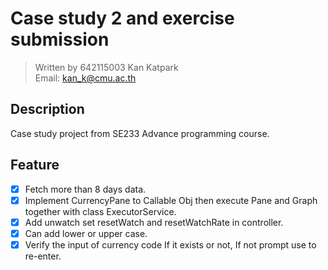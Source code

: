 # Case study 2 and exercise submission  
> Written by 642115003 Kan Katpark  
> Email: kan_k@cmu.ac.th  

## Description
Case study project from SE233 Advance programming course.

## Feature
- [x] Fetch more than 8 days data.  
- [x] Implement CurrencyPane to Callable Obj then execute Pane and Graph together with class ExecutorService.  
- [x] Add unwatch set resetWatch and resetWatchRate in controller.  
- [x] Can add lower or upper case.
- [x] Verify the input of currency code If it exists or not, If not prompt use to re-enter.  